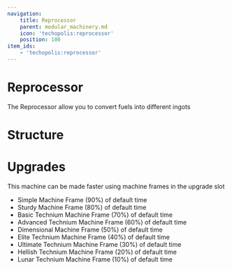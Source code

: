 ```yaml
---
navigation:
    title: Reprocessor
    parent: modular_machinery.md
    icon: 'techopolis:reprocessor'
    position: 100
item_ids:
    - 'techopolis:reprocessor'
---
```


# Reprocessor

The Reprocessor allow you to convert fuels into different ingots

<Recipe id="techopolis:reprocessor" />

# Structure

<GameScene zoom="2" interactive={true}>
  <ImportStructure src="../assets/structures/modular_machinery/reprocessor.nbt" />
</GameScene>

# Upgrades

This machine can be made faster using machine frames in the upgrade slot

- Simple Machine Frame (90%) of default time
- Sturdy Machine Frame (80%) of default time
- Basic Technium Machine Frame (70%) of default time
- Advanced Technium Machine Frame (60%) of default time
- Dimensional Machine Frame (50%) of default time 
- Elite Technium Machine Frame (40%) of default time
- Ultimate Technium Machine Frame (30%) of default time
- Hellish Technium Machine Frame (20%) of default time 
- Lunar Technium Machine Frame (10%) of default time
